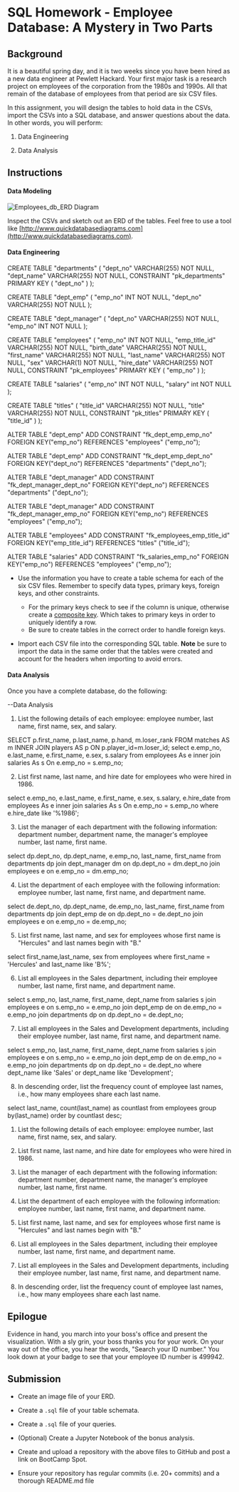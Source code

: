 # SQL Homework - Employee Database: A Mystery in Two Parts



## Background

It is a beautiful spring day, and it is two weeks since you have been hired as a new data engineer at Pewlett Hackard. Your first major task is a research project on employees of the corporation from the 1980s and 1990s. All that remain of the database of employees from that period are six CSV files.

In this assignment, you will design the tables to hold data in the CSVs, import the CSVs into a SQL database, and answer questions about the data. In other words, you will perform:

1. Data Engineering

3. Data Analysis



## Instructions

#### Data Modeling
![Employees_db_ERD Diagram](https://user-images.githubusercontent.com/74121692/134448817-e0c7f6dd-56ec-42e7-9c6e-533cd284817e.png)

Inspect the CSVs and sketch out an ERD of the tables. Feel free to use a tool like [http://www.quickdatabasediagrams.com](http://www.quickdatabasediagrams.com).

#### Data Engineering



CREATE TABLE "departments" (
    "dept_no" VARCHAR(255)   NOT NULL,
    "dept_name" VARCHAR(255)   NOT NULL,
    CONSTRAINT "pk_departments" PRIMARY KEY (
        "dept_no"
     )
);

CREATE TABLE "dept_emp" (
    "emp_no" INT   NOT NULL,
    "dept_no" VARCHAR(255)   NOT NULL
);

CREATE TABLE "dept_manager" (
    "dept_no" VARCHAR(255)   NOT NULL,
    "emp_no" INT   NOT NULL
);

CREATE TABLE "employees" (
    "emp_no" INT   NOT NULL,
    "emp_title_id" VARCHAR(255)   NOT NULL,
    "birth_date" VARCHAR(255)   NOT NULL,
    "first_name" VARCHAR(255)   NOT NULL,
    "last_name" VARCHAR(255)   NOT NULL,
    "sex" VARCHAR(1)   NOT NULL,
    "hire_date" VARCHAR(255)   NOT NULL,
    CONSTRAINT "pk_employees" PRIMARY KEY (
        "emp_no"
     )
);

CREATE TABLE "salaries" (
    "emp_no" INT   NOT NULL,
    "salary" int   NOT NULL
);

CREATE TABLE "titles" (
    "title_id" VARCHAR(255)   NOT NULL,
    "title" VARCHAR(255)   NOT NULL,
    CONSTRAINT "pk_titles" PRIMARY KEY (
        "title_id"
     )
);

ALTER TABLE "dept_emp" ADD CONSTRAINT "fk_dept_emp_emp_no" FOREIGN KEY("emp_no")
REFERENCES "employees" ("emp_no");

ALTER TABLE "dept_emp" ADD CONSTRAINT "fk_dept_emp_dept_no" FOREIGN KEY("dept_no")
REFERENCES "departments" ("dept_no");

ALTER TABLE "dept_manager" ADD CONSTRAINT "fk_dept_manager_dept_no" FOREIGN KEY("dept_no")
REFERENCES "departments" ("dept_no");

ALTER TABLE "dept_manager" ADD CONSTRAINT "fk_dept_manager_emp_no" FOREIGN KEY("emp_no")
REFERENCES "employees" ("emp_no");

ALTER TABLE "employees" ADD CONSTRAINT "fk_employees_emp_title_id" FOREIGN KEY("emp_title_id")
REFERENCES "titles" ("title_id");

ALTER TABLE "salaries" ADD CONSTRAINT "fk_salaries_emp_no" FOREIGN KEY("emp_no")
REFERENCES "employees" ("emp_no");


* Use the information you have to create a table schema for each of the six CSV files. Remember to specify data types, primary keys, foreign keys, and other constraints.

  * For the primary keys check to see if the column is unique, otherwise create a [composite key](https://en.wikipedia.org/wiki/Compound_key). Which takes to primary keys in order to uniquely identify a row.
  * Be sure to create tables in the correct order to handle foreign keys.

* Import each CSV file into the corresponding SQL table. **Note** be sure to import the data in the same order that the tables were created and account for the headers when importing to avoid errors.

#### Data Analysis

Once you have a complete database, do the following:

--Data Analysis

1.	List the following details of each employee: employee number, last name, first name, sex, and salary.

SELECT p.first_name, p.last_name, p.hand, m.loser_rank
FROM matches AS m
INNER JOIN players AS p ON
p.player_id=m.loser_id;
select e.emp_no, e.last_name, e.first_name, e.sex, s.salary 
from employees As e
inner join salaries As s On
e.emp_no = s.emp_no;

2.	List first name, last name, and hire date for employees who were hired in 1986.

select e.emp_no, e.last_name, e.first_name, e.sex, s.salary, e.hire_date
from employees As e
inner join salaries As s On
e.emp_no = s.emp_no
where e.hire_date like '%1986';

3.	List the manager of each department with the following information: department number, department name, the manager's employee number, last name, first name.


select dp.dept_no, dp.dept_name, e.emp_no, last_name, first_name
from departments dp
join dept_manager dm
on dp.dept_no = dm.dept_no
join employees e
on e.emp_no = dm.emp_no;	

4.	List the department of each employee with the following information: employee number, last name, first name, and department name.

select de.dept_no, dp.dept_name, de.emp_no, last_name, first_name
from departments dp
join dept_emp de
on dp.dept_no = de.dept_no
join employees e
on e.emp_no = de.emp_no;

5.	List first name, last name, and sex for employees whose first name is "Hercules" and last names begin with "B."

select first_name,last_name, sex
from employees
where first_name = 'Hercules' and last_name like 'B%';

6.	List all employees in the Sales department, including their employee number, last name, first name, and department name.

select s.emp_no, last_name, first_name, dept_name
from salaries s
join employees e
on s.emp_no = e.emp_no
join dept_emp de
on de.emp_no = e.emp_no
join departments dp
on dp.dept_no = de.dept_no;

7.	List all employees in the Sales and Development departments, including their employee number, last name, first name, and department name.

select s.emp_no, last_name, first_name, dept_name
from salaries s
join employees e
on s.emp_no = e.emp_no
join dept_emp de
on de.emp_no = e.emp_no
join departments dp
on dp.dept_no = de.dept_no
where dept_name like 'Sales' or dept_name like 'Development';

8.	In descending order, list the frequency count of employee last names, i.e., how many employees share each last name.

select last_name, count(last_name) as countlast
from employees
group by(last_name)
order by countlast desc;



1. List the following details of each employee: employee number, last name, first name, sex, and salary.

2. List first name, last name, and hire date for employees who were hired in 1986.

3. List the manager of each department with the following information: department number, department name, the manager's employee number, last name, first name.

4. List the department of each employee with the following information: employee number, last name, first name, and department name.

5. List first name, last name, and sex for employees whose first name is "Hercules" and last names begin with "B."

6. List all employees in the Sales department, including their employee number, last name, first name, and department name.

7. List all employees in the Sales and Development departments, including their employee number, last name, first name, and department name.

8. In descending order, list the frequency count of employee last names, i.e., how many employees share each last name.




## Epilogue

Evidence in hand, you march into your boss's office and present the visualization. With a sly grin, your boss thanks you for your work. On your way out of the office, you hear the words, "Search your ID number." You look down at your badge to see that your employee ID number is 499942.

## Submission

* Create an image file of your ERD.

* Create a `.sql` file of your table schemata.

* Create a `.sql` file of your queries.

* (Optional) Create a Jupyter Notebook of the bonus analysis.

* Create and upload a repository with the above files to GitHub and post a link on BootCamp Spot.

* Ensure your repository has regular commits (i.e. 20+ commits) and a thorough README.md file


